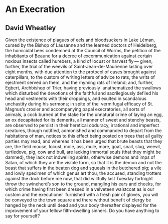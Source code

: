 # An Execration
## David Wheatley
Given the existence of plagues of eels and bloodsuckers in Lake Léman,
cursed by the Bishop of Lausanne and the learned doctors of Heidelberg,
the homicidal bees condemned at the Council of Worms, the petition
of the inhabitants of Beaune for a decree of excommunication against certain
noxious insects called hurebers, a kind of locust or harvest fly —
given, further, the trial of the weevils of Saint-Jean-de-Maurienne lasting
over eight months, with due attention to the protocol of cases brought
against caterpillars, to the custom of writing letters of advice to rats,
the writs of ejectment served on them, and the rhyming rats of Ireland;
and, further, Egbert, Archbishop of Trier, having previously  anathematized
the swallows which disturbed the devotions of the faithful and sacrilegiously
defiled his head and vestments with their droppings, and exulted
in scandalous unchastity during his sermons; in spite of the  vermifugal
efficacy
of St. Magnus’s crosier and accompanying papal execratories, all sorts
of animals, a cock burned at the stake for the unnatural crime of laying
an egg, an ox decapitated for its demerits, all manner of sweet
and stenchy beasts, are observed to persist in their heretical obduracy,
irrational and imperfect creatures, though notified, admonished and commanded
to depart from the habitations of man, notices to this effect being posted
on trees that all guilty parties may read; and whereas it has been
urged that brute beasts that they are, the field mouse, locust, mole,
ass, mule, mare, goat, snail, slug, weevil, turtledove, pig, cow and bull,
are lacking immortal souls (that they might be damned), they lack not
indwelling spirits, otherwise demons and imps of Satan, of which
they are the visible form, so that it is the demon and not the beast
that suffers in the beaten dog and squeals in the butchered pig;
a vile and lowly specimen of which genus art thou, the accused,
standing trotters against the dock before me now, that did willfully
last Tuesday fortnight throw the swineherd’s son to the ground,
mangling his ears and cheeks, for which crime having first been dressed
in a velveteen waistcoat as is our custom and the executioner  furnished
with a fresh pair of gloves, you will be conveyed to the town square
and there without benefit of clergy be hanged by the neck until dead
and your body thereafter displayed for the improvement of your fellow
filth-dwelling sinners. Do you have anything to say for yourself?
